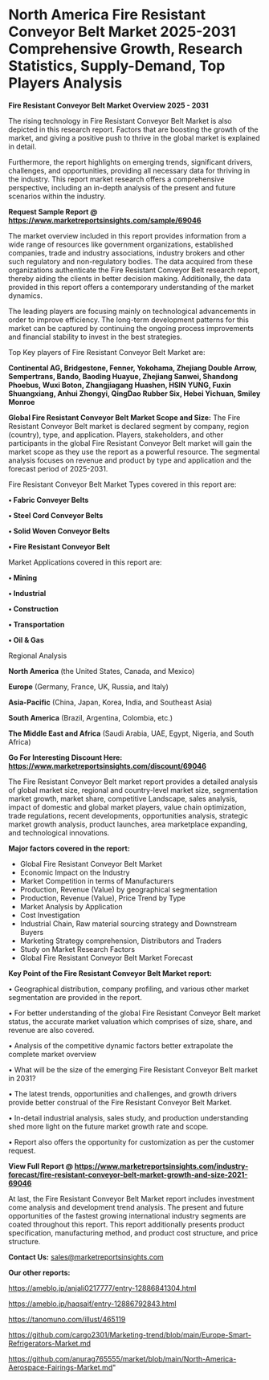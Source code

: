 # North America Fire Resistant Conveyor Belt Market 2025-2031 Comprehensive Growth, Research Statistics, Supply-Demand,  Top Players Analysis

<Strong> Fire Resistant Conveyor Belt Market Overview 2025 - 2031</strong>

The rising technology in Fire Resistant Conveyor Belt Market is also depicted in this research report. Factors that are boosting the growth of the market, and giving a positive push to thrive in the global market is explained in detail.

Furthermore, the report highlights on emerging trends, significant drivers, challenges, and opportunities, providing all necessary data for thriving in the industry. This report market research offers a comprehensive perspective, including an in-depth analysis of the present and future scenarios within the industry.

<strong>Request Sample Report @ <a href=https://www.marketreportsinsights.com/sample/69046>https://www.marketreportsinsights.com/sample/69046</a></strong>

The market overview included in this report provides information from a wide range of resources like government organizations, established companies, trade and industry associations, industry brokers and other such regulatory and non-regulatory bodies. The data acquired from these organizations authenticate the Fire Resistant Conveyor Belt research report, thereby aiding the clients in better decision making. Additionally, the data provided in this report offers a contemporary understanding of the market dynamics.

The leading players are focusing mainly on technological advancements in order to improve efficiency. The long-term development patterns for this market can be captured by continuing the ongoing process improvements and financial stability to invest in the best strategies.

Top Key players of Fire Resistant Conveyor Belt Market are:

<strong>Continental AG, Bridgestone, Fenner, Yokohama, Zhejiang Double Arrow, Sempertrans, Bando, Baoding Huayue, Zhejiang Sanwei, Shandong Phoebus, Wuxi Boton, Zhangjiagang Huashen, HSIN YUNG, Fuxin Shuangxiang, Anhui Zhongyi, QingDao Rubber Six, Hebei Yichuan, Smiley Monroe</strong>

<strong><b>Global Fire Resistant Conveyor Belt Market Scope and Size:</b></strong>
The Fire Resistant Conveyor Belt market is declared segment by company, region (country), type, and application. Players, stakeholders, and other participants in the global Fire Resistant Conveyor Belt market will gain the market scope as they use the report as a powerful resource. The segmental analysis focuses on revenue and product by type and application and the forecast period of 2025-2031.

Fire Resistant Conveyor Belt Market Types covered in this report are:

<strong>• Fabric Conveyer Belts

• Steel Cord Conveyor Belts

• Solid Woven Conveyor Belts

• Fire Resistant Conveyor Belt</strong>

Market Applications covered in this report are:

<strong>• Mining

• Industrial

• Construction

• Transportation

• Oil & Gas</strong> 

Regional Analysis

<strong>North America</strong> (the United States, Canada, and Mexico)

<strong>Europe</strong> (Germany, France, UK, Russia, and Italy)

<strong>Asia-Pacific</strong> (China, Japan, Korea, India, and Southeast Asia)

<strong>South America</strong> (Brazil, Argentina, Colombia, etc.)

<strong>The Middle East and Africa</strong> (Saudi Arabia, UAE, Egypt, Nigeria, and South Africa)

<strong>Go For Interesting Discount Here: <a href=https://www.marketreportsinsights.com/discount/69046>https://www.marketreportsinsights.com/discount/69046</a></strong>

The Fire Resistant Conveyor Belt market report provides a detailed analysis of global market size, regional and country-level market size, segmentation market growth, market share, competitive Landscape, sales analysis, impact of domestic and global market players, value chain optimization, trade regulations, recent developments, opportunities analysis, strategic market growth analysis, product launches, area marketplace expanding, and technological innovations.

<strong><b>Major factors covered in the report:</b></strong>
<ul>
  <li>Global Fire Resistant Conveyor Belt Market </li>
  <li>Economic Impact on the Industry</li>
  <li>Market Competition in terms of Manufacturers</li>
  <li>Production, Revenue (Value) by geographical segmentation</li>
  <li>Production, Revenue (Value), Price Trend by Type</li>
  <li>Market Analysis by Application</li>
  <li>Cost Investigation</li>
  <li>Industrial Chain, Raw material sourcing strategy and Downstream Buyers</li>
  <li>Marketing Strategy comprehension, Distributors and Traders</li>
  <li>Study on Market Research Factors</li>
  <li>Global Fire Resistant Conveyor Belt Market Forecast</li>
</ul>

<strong><b>Key Point of the Fire Resistant Conveyor Belt Market report:</b></strong>

• Geographical distribution, company profiling, and various other market segmentation are provided in the report.

• For better understanding of the global Fire Resistant Conveyor Belt market status, the accurate market valuation which comprises of size, share, and revenue are also covered.

• Analysis of the competitive dynamic factors better extrapolate the complete market overview

• What will be the size of the emerging Fire Resistant Conveyor Belt market in 2031?

• The latest trends, opportunities and challenges, and growth drivers provide better construal of the Fire Resistant Conveyor Belt Market.

• In-detail industrial analysis, sales study, and production understanding shed more light on the future market growth rate and scope.

• Report also offers the opportunity for customization as per the customer request.

<strong><b>View Full Report @ <a href=https://www.marketreportsinsights.com/industry-forecast/fire-resistant-conveyor-belt-market-growth-and-size-2021-69046>https://www.marketreportsinsights.com/industry-forecast/fire-resistant-conveyor-belt-market-growth-and-size-2021-69046</a></b></strong>


At last, the Fire Resistant Conveyor Belt Market report includes investment come analysis and development trend analysis. The present and future opportunities of the fastest growing international industry segments are coated throughout this report. This report additionally presents product specification, manufacturing method, and product cost structure, and price structure.

<strong>Contact Us:</strong>
sales@marketreportsinsights.com

<strong>Our other reports:</strong>

<a href=https://ameblo.jp/anjali0217777/entry-12886841304.html>https://ameblo.jp/anjali0217777/entry-12886841304.html</a>

<a href=https://ameblo.jp/haqsaif/entry-12886792843.html>https://ameblo.jp/haqsaif/entry-12886792843.html</a>

<a href=https://tanomuno.com/illust/465119>https://tanomuno.com/illust/465119</a>

<a href=https://github.com/cargo2301/Marketing-trend/blob/main/Europe-Smart-Refrigerators-Market.md>https://github.com/cargo2301/Marketing-trend/blob/main/Europe-Smart-Refrigerators-Market.md</a>

<a href=https://github.com/anurag765555/market/blob/main/North-America-Aerospace-Fairings-Market.md>https://github.com/anurag765555/market/blob/main/North-America-Aerospace-Fairings-Market.md</a>"
